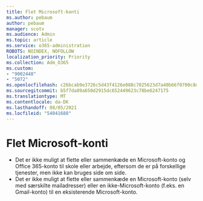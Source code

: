 ```yaml
---
title: Flet Microsoft-konti
ms.author: pebaum
author: pebaum
manager: scotv
ms.audience: Admin
ms.topic: article
ms.service: o365-administration
ROBOTS: NOINDEX, NOFOLLOW
localization_priority: Priority
ms.collection: Adm_O365
ms.custom:
- "9002448"
- "5072"
ms.openlocfilehash: c26bcab9e3726c5d43f4126e088c7025623d7a40b66f0700c8d5e7edf1261986
ms.sourcegitcommit: b5f7da89a650d2915dc652449623c78be6247175
ms.translationtype: MT
ms.contentlocale: da-DK
ms.lasthandoff: 08/05/2021
ms.locfileid: "54041688"
---
```

# <a name="merge-microsoft-accounts"></a>Flet Microsoft-konti

- Det er ikke muligt at flette eller sammenkæde en Microsoft-konto og Office 365-konto til skole eller arbejde, eftersom de er på forskellige tjenester, men ikke kan bruges side om side.
- Det er ikke muligt at flette eller sammenkæde en Microsoft-konto (selv med særskilte mailadresser) eller en ikke-Microsoft-konto (f.eks. en Gmail-konto) til en eksisterende Microsoft-konto.
